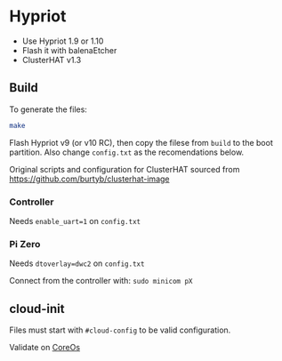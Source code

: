 # Hypriot

- Use Hypriot 1.9 or 1.10
- Flash it with balenaEtcher
- ClusterHAT v1.3

## Build

To generate the files:

```bash
make
```

Flash Hypriot v9 (or v10 RC), then copy the filese from `build` to the boot partition.
Also change `config.txt` as the recomendations below.

Original scripts and configuration for ClusterHAT sourced from https://github.com/burtyb/clusterhat-image

### Controller

Needs `enable_uart=1` on `config.txt`

### Pi Zero

Needs `dtoverlay=dwc2` on `config.txt`

Connect from the controller with: `sudo minicom pX`

## cloud-init

Files must start with `#cloud-config` to be valid configuration.

Validate on [CoreOs](https://coreos.com/validate/)
